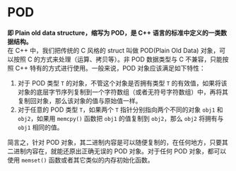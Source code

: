 # POD  
**即 Plain old data structure，缩写为 POD，是 C++ 语言的标准中定义的一类数据结构。**  
在 C++ 中，我们把传统的 C 风格的 struct 叫做 POD(Plain Old Data) 对象，可以按照 C 的方式来处理（运算、拷贝等）。非 POD 数据类型与 C 不兼容，只能按照 C++ 特有的方式进行使用。一般来说，POD 对象应该满足如下特性：  

1. 对于 POD 类型 `T` 的对象，不管这个对象是否拥有类型 `T` 的有效值，如果将该对象的底层字节序列复制到一个字符数组（或者无符号字符数组）中，再将其复制回对象，那么该对象的值与原始值一样。  
2. 对于任意的 POD 类型 `T`，如果两个 `T` 指针分别指向两个不同的对象 `obj1` 和 `obj2`，如果用 `memcpy()` 函数把 `obj1` 的值复制到 `obj2`，那么 `obj2` 将拥有与 `obj1` 相同的值。  

简言之，针对 POD 对象，其二进制内容是可以随便复制的，在任何地方，只要其二进制内容在，就能还原出正确无误的 POD 对象。对于任何 POD 对象，都可以使用 `memset()` 函数或者其它类似的内存初始化函数。  
